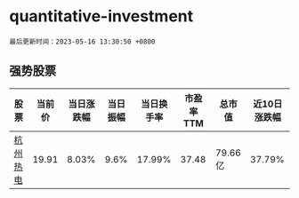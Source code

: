 # quantitative-investment

`最后更新时间：2023-05-16 13:30:50 +0800`

## 强势股票

|股票|当前价|当日涨跌幅|当日振幅|当日换手率|市盈率TTM|总市值|近10日涨跌幅|
|----|----|----|----|----|----|----|----|
|[杭州热电](https://xueqiu.com/S/SH605011)|19.91|8.03%|9.6%|17.99%|37.48|79.66亿|37.79%|
